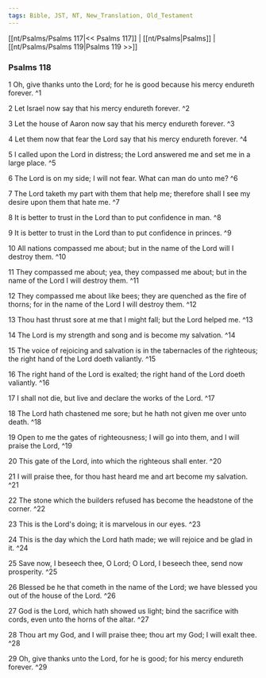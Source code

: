 ```yaml
---
tags: Bible, JST, NT, New_Translation, Old_Testament
---
```


[[nt/Psalms/Psalms 117|<< Psalms 117]] | [[nt/Psalms|Psalms]] | [[nt/Psalms/Psalms 119|Psalms 119 >>]]

### Psalms 118

1 Oh, give thanks unto the Lord; for he is good because his mercy endureth forever.  ^1

2 Let Israel now say that his mercy endureth forever.  ^2

3 Let the house of Aaron now say that his mercy endureth forever.  ^3

4 Let them now that fear the Lord say that his mercy endureth forever.  ^4

5 I called upon the Lord in distress; the Lord answered me and set me in a large place.  ^5

6 The Lord is on my side; I will not fear. What can man do unto me?  ^6

7 The Lord taketh my part with them that help me; therefore shall I see my desire upon them that hate me.  ^7

8 It is better to trust in the Lord than to put confidence in man.  ^8

9 It is better to trust in the Lord than to put confidence in princes.  ^9

10 All nations compassed me about; but in the name of the Lord will I destroy them.  ^10

11 They compassed me about; yea, they compassed me about; but in the name of the Lord I will destroy them.  ^11

12 They compassed me about like bees; they are quenched as the fire of thorns; for in the name of the Lord I will destroy them.  ^12

13 Thou hast thrust sore at me that I might fall; but the Lord helped me.  ^13

14 The Lord is my strength and song and is become my salvation.  ^14

15 The voice of rejoicing and salvation is in the tabernacles of the righteous; the right hand of the Lord doeth valiantly.  ^15

16 The right hand of the Lord is exalted; the right hand of the Lord doeth valiantly.  ^16

17 I shall not die, but live and declare the works of the Lord.  ^17

18 The Lord hath chastened me sore; but he hath not given me over unto death.  ^18

19 Open to me the gates of righteousness; I will go into them, and I will praise the Lord,  ^19

20 This gate of the Lord, into which the righteous shall enter.  ^20

21 I will praise thee, for thou hast heard me and art become my salvation.  ^21

22 The stone which the builders refused has become the headstone of the corner.  ^22

23 This is the Lord\'s doing; it is marvelous in our eyes.  ^23

24 This is the day which the Lord hath made; we will rejoice and be glad in it.  ^24

25 Save now, I beseech thee, O Lord; O Lord, I beseech thee, send now prosperity.  ^25

26 Blessed be he that cometh in the name of the Lord; we have blessed you out of the house of the Lord.  ^26

27 God is the Lord, which hath showed us light; bind the sacrifice with cords, even unto the horns of the altar.  ^27

28 Thou art my God, and I will praise thee; thou art my God; I will exalt thee.  ^28

29 Oh, give thanks unto the Lord, for he is good; for his mercy endureth forever.  ^29

 
